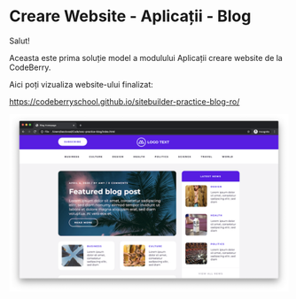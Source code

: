 # Creare Website - Aplicații - Blog

Salut!

Aceasta este prima soluție model a modulului Aplicații creare website de la CodeBerry.

Aici poți vizualiza website-ului finalizat:

https://codeberryschool.github.io/sitebuilder-practice-blog-ro/

![Blog Showcase](assets/sitebuilder-practice-showcase-blog.png?raw=true "Blog Showcase")